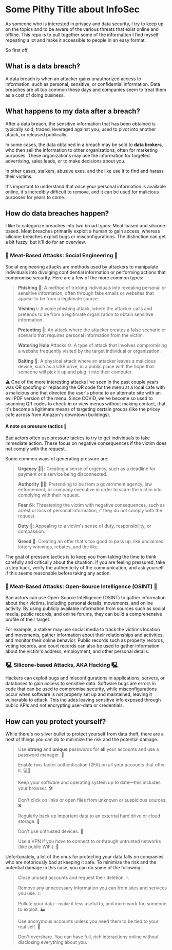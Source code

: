 # Some Pithy Title about InfoSec

As someone who is interested in privacy and data security, I try to keep up on the topics and to be aware of the various threats that exist online and offline. This repo is to pull together some of the information I find myself repeating a lot and make it accessible to people in an easy format.

So first off,


## What is a data breach?

A data breach is when an attacker gains unauthorized access to information, such as personal, sensitive, or confidential information. Data breaches are all too common these days and companies seem to treat them as a cost of doing business.

## What happens to my data after a breach?

After a data breach, the sensitive information that has been obtained is typically sold, traded, leveraged against you, used to pivot into another attack, or released publically.

In some cases, the data obtained in a breach may be sold to **data brokers**, who then sell the information to other organizations, often for marketing purposes. These organizations may use the information for targeted advertising, sales leads, or to make decisions about you.

In other cases, stalkers, abusive exes, and the like use it to find and harass their victims.

It's important to understand that once your personal information is available online, it's incredibly difficult to remove, and it can be used for malicious purposes for years to come.


## How do data breaches happen?

I like to categorize breaches into two broad types: Meat-based and silicone-based. Meat breaches primarily exploit a human to gain access, whereas silicone breaches exploit bugs or misconfigurations. The distinction can get a bit fuzzy, but it'll do for an overview.


### 🍖 Meat-Based Attacks: Social Engineering 🍖

Social engineering attacks are methods used by attackers to manipulate individuals into divulging confidential information or performing actions that compromise security. Here are a few of the more common types:

 > **Phishing** 🎣: A method of tricking individuals into revealing personal or sensitive information, often through fake emails or websites that appear to be from a legitimate source.
>
> **Vishing** 📞: A voice phishing attack, where the attacker calls and pretends to be from a legitimate organization to obtain sensitive information.
>
> **Pretexting** 💬: An attack where the attacker creates a false scenario or scenario that requires personal information from the victim.
>
> **Watering Hole** Attacks 🌐: A type of attack that involves compromising a website frequently visited by the target individual or organization.
>
> **Baiting** 💾: A physical attack where an attacker leaves a malicious device, such as a USB drive, in a public place with the hope that someone will pick it up and plug it into their computer.

⚠ One of the more interesting attacks I've seen in the past couple years was QR spoofing or replacing the QR code for the menu at a local cafe with a malicious one that directed the user's phone to an alternate site with an evil PDF version of the menu. Since COVID, we've become so used to scanning QR codes to check-in or view menus without making contact, that it's become a ligitimate means of targeting certain groups (like the pricey cafe across from Amazon's downtown buildings).


#### A note on pressure tactics 💬

Bad actors often use pressure tactics to try to get individuals to take immediate action. These focus on negative consequences if the victim does not comply with the request.

Some common ways of generating pressure are:

> **Urgency** 🏃‍♀️: Creating a sense of urgency, such as a deadline for payment or a service being disconnected.
>
> **Authority** 💂‍♂️: Pretending to be from a government agency, law enforcement, or company executive in order to scare the victim into complying with their request.
>
> **Fear** 😱: Threatening the victim with negative consequences, such as arrest or loss of personal information, if they do not comply with the request.
>
> **Duty** 🙇: Appealing to a victim's sense of duty, responsibility, or compassion.
> 
> **Greed** 💸: Creating an offer that's too good to pass up, like unclaimed lottery winnings, rebates, and the like.
 
 
The goal of pressure tactics is to keep you from taking the time to think carefully and critically about the situation. If you are feeling pressured, take a step back, verify the authenticity of the communication, and ask yourself if this seems reasonable before taking any action.


### 🍖 Meat-Based Attacks: Open-Source Intelligence (OSINT) 🍖

Bad actors can use Open-Source Intelligence (OSINT) to gather information about their victims, including personal details, movements, and online activity. By using publicly available information from sources such as social media, public records, and online forums, they can build a comprehensive profile of their target.

For example, a stalker may use social media to track the victim's location and movements, gather information about their relationships and activities, and monitor their online behavior. Public records such as property records, voting records, and court records can also be used to gather information about the victim's address, employment, and other personal details.


### 🖳 Silicone-based Attacks, AKA Hacking 🖳

Hackers can exploit bugs and misconfigurations in applications, servers, or databases to gain access to sensitive data. Software bugs are errors in code that can be used to compromise security, while misconfigurations occur when software is not properly set up and maintained, leaving it vulnerable to attack. This includes leaving sensitive info exposed through public APIs and not encrypting user-data or credentials.


## How can you protect yourself?

While there's no silver bullet to protect yourself from data theft, there are a host of things you can do to minimize the risk and the potential damage.

> Use **strong** and **unique** passwords for **all** your accounts and use a password manager. 🔑
> 
> Enable two-factor authentication (2FA) on all your accounts that offer it. 💻📱
> 
> Keep your software and operating system up to date—this includes your browser. 🛠️
> 
> Don't click on links or open files from unknown or suspicious sources. ❌
> 
> Regularly back up important data to an external hard drive or cloud storage. 💾
> 
> Don't use untrusted devices. 🤨
> 
> Use a VPN if you *have* to connect to or through untrusted networks (like public WiFi). 🍯


Unfortunately, a lot of the onus for protecting your data falls on companies who are notoriously bad at keeping it safe. To minimize the risk and the potential damage in this case, you can do some of the following:

> Close unused accounts and request their deletion. ␡
> 
> Remove any unnecessary information you can from sites and services you use. ⎌
> 
> Pollute your data—make it less useful to, and more work for, someone to exploit. 🏭
> 
> Use anonymous accounts unless you need them to be tied to your real self. 🥷
> 
> Don't overshare. You can have full, rich interactions online without disclosing everything about you.
